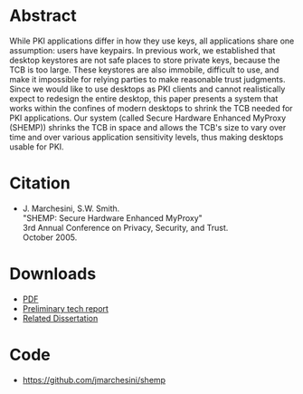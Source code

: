 # Abstract

While PKI applications differ in how they use keys, all applications share one assumption: users have keypairs. In previous work, we established that desktop keystores are not safe places to store private keys, because the TCB is too large. These keystores are also immobile, difficult to use, and make it impossible for relying parties to make reasonable trust judgments. Since we would like to use desktops as PKI clients and cannot realistically expect to redesign the entire desktop, this paper presents a system that works within the confines of modern desktops to shrink the TCB needed for PKI applications. Our system (called Secure Hardware Enhanced MyProxy (SHEMP)) shrinks the TCB in space and allows the TCB's size to vary over time and over various application sensitivity levels, thus making desktops usable for PKI.

# Citation
- J. Marchesini, S.W. Smith.  
  "SHEMP: Secure Hardware Enhanced MyProxy"  
  3rd Annual Conference on Privacy, Security, and Trust.  
  October 2005.  

# Downloads
- [PDF](pst2.pdf)
- [Preliminary tech report](tr2005-532.pdf)
- [Related Dissertation](../shemp/readme.md)

# Code
- https://github.com/jmarchesini/shemp
